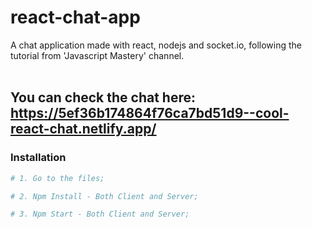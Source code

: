 # react-chat-app
A chat application made with react, nodejs and socket.io, following the tutorial from 'Javascript Mastery' channel.
<br/><br/>

## You can check the chat here: https://5ef36b174864f76ca7bd51d9--cool-react-chat.netlify.app/

### Installation
```sh
# 1. Go to the files;

# 2. Npm Install - Both Client and Server;

# 3. Npm Start - Both Client and Server;
```
